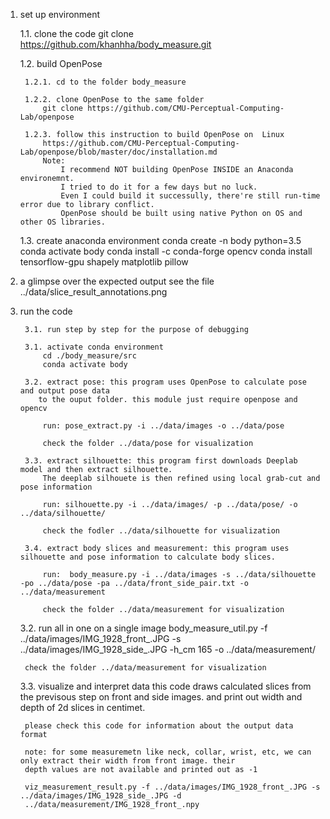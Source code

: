 1. set up environment

    1.1. clone the code
        git clone https://github.com/khanhha/body_measure.git

    1.2. build OpenPose
    
        1.2.1. cd to the folder body_measure
        
        1.2.2. clone OpenPose to the same folder
            git clone https://github.com/CMU-Perceptual-Computing-Lab/openpose
            
        1.2.3. follow this instruction to build OpenPose on  Linux 
            https://github.com/CMU-Perceptual-Computing-Lab/openpose/blob/master/doc/installation.md
            Note: 
                I recommend NOT building OpenPose INSIDE an Anaconda environemnt.
                I tried to do it for a few days but no luck. 
                Even I could build it successully, there're still run-time error due to library conflict.
                OpenPose should be built using native Python on OS and other OS libraries.

    1.3. create anaconda environment
        conda create -n body python=3.5
        conda activate body
        conda install -c conda-forge opencv
        conda install tensorflow-gpu shapely matplotlib pillow

2. a glimpse over the expected output
    see the file ../data/slice_result_annotations.png

3. run the code

        3.1. run step by step for the purpose of debugging

        3.1. activate conda environment
            cd ./body_measure/src
            conda activate body

        3.2. extract pose: this program uses OpenPose to calculate pose and output pose data
           to the ouput folder. this module just require openpose and opencv

            run: pose_extract.py -i ../data/images -o ../data/pose

            check the folder ../data/pose for visualization

        3.3. extract silhouette: this program first downloads Deeplab model and then extract silhouette.
            The deeplab silhouete is then refined using local grab-cut and pose information

            run: silhouette.py -i ../data/images/ -p ../data/pose/ -o ../data/silhouette/

            check the fodler ../data/silhouette for visualization

        3.4. extract body slices and measurement: this program uses silhouette and pose information to calculate body slices.

            run:  body_measure.py -i ../data/images -s ../data/silhouette -po ../data/pose -pa ../data/front_side_pair.txt -o                   ../data/measurement

            check the folder ../data/measurement for visualization


    3.2. run all in one on a single image
        body_measure_util.py -f ../data/images/IMG_1928_front_.JPG -s ../data/images/IMG_1928_side_.JPG -h_cm 165 -o                 ../data/measurement/

        check the folder ../data/measurement for visualization

    3.3. visualize and interpret data
        this code draws calculated slices from the previsous step on front and side images.
        and print out width and depth of 2d slices in centimet.
        
        please check this code for information about the output data format
        
        note: for some measuremetn like neck, collar, wrist, etc, we can only extract their width from front image. their  
        depth values are not available and printed out as -1

        viz_measurement_result.py -f ../data/images/IMG_1928_front_.JPG -s ../data/images/IMG_1928_side_.JPG -d             
        ../data/measurement/IMG_1928_front_.npy
